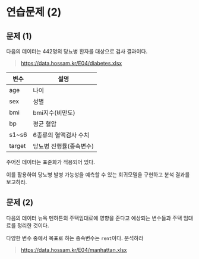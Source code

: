 # 연습문제 (2)

## 문제 (1)

다음의 데이터는 442명의 당뇨병 환자를 대상으로 검사 결과이다.

> https://data.hossam.kr/E04/diabetes.xlsx

| 변수 | 설명 |
|---|---|
| age | 나이 |
| sex | 성별 |
| bmi | bmi지수(비만도) |
| bp | 평균 혈압 |
| s1~s6 | 6종류의 혈액검사 수치 |
| target | 당뇨병 진행률(종속변수) |

주어진 데이터는 표준화가 적용되어 있다.

이를 활용하여 당뇨병 발병 가능성을 예측할 수 있는 회귀모델을 구현하고 분석 결과를 보고하라.

## 문제 (2)


다음의 데이터 뉴욕 멘하튼의 주택임대료에 영향을 준다고 예상되는 변수들과 주택 임대료를 정리한 것이다.

다양한 변수 중에서 목표로 하는 종속변수는 `rent`이다. 분석하라

> https://data.hossam.kr/E04/manhattan.xlsx